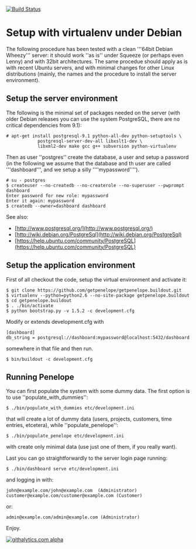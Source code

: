 [![Build Status](https://travis-ci.org/getpenelope/getpenelope.buildout.png)](https://travis-ci.org/getpeneloep/getpeneloep.buildout)

Setup with virtualenv under Debian
==================================

The following procedure has been tested with a clean '''64bit Debian Wheezy''' server: it should work ''as is'' under Squeeze (or perhaps even Lenny) and with 32bit architectures. The same procedue should apply as is with recent Ubuntu servers, and with minimal changes for other Linux distributions (mainly, the names and the procedure to install the server environment).

Setup the server environment
----------------------------

The following is the minimal set of packages needed on the server (with older Debian releases you can use the system PostgreSQL, there are no critical dependencies from 9.1):

    # apt-get install postgresql-9.1 python-all-dev python-setuptools \
                postgresql-server-dev-all libxslt1-dev \
                libxml2-dev make gcc g++ subversion python-virtualenv

Then as user ''postgres'' create the database, a user and setup a password (in the following we assume that the database and th user are called '''dashboard''', and we setup a silly ''''mypassword'''').

    # su - postgres 
    $ createuser --no-createdb --no-createrole --no-superuser --pwprompt dashboard
    Enter password for new role: mypassword
    Enter it again: mypassword
    $ createdb --owner=dashboard dashboard

See also:

* [http://www.postgresql.org/](http://www.postgresql.org/)
* [http://wiki.debian.org/PostgreSql](http://wiki.debian.org/PostgreSql)
* [https://help.ubuntu.com/community/PostgreSQL](https://help.ubuntu.com/community/PostgreSQL)

Setup the application environment
---------------------------------

First of all checkout the code, setup the virtual environment and activate it:

    $ git clone https://github.com/getpenelope/getpenelope.buildout.git
    $ virtualenv --python=python2.6 --no-site-package getpenelope.buildout
    $ cd getpenelope.buildout 
    $ . ./bin/activate
    $ python bootstrap.py -v 1.5.2 -c development.cfg

Modify or extends development.cfg with

    [dashboard] 
    db_string = postgresql://dashboard:mypassword@localhost:5432/dashboard

somewhere in that file and then run.

    $ bin/buildout -c development.cfg 

Running Penelope
----------------

You can first populate the system with some dummy data. The first option is to use ''populate_with_dummies'':

    $ ./bin/populate_with_dummies etc/development.ini

that will create a lot of dummy data (users, projects, customers, time entries, etcetera), while ''populate_penelope'':

    $ ./bin/populate_penelope etc/development.ini

with create only minimal data (use just one of them, if you really want).

Last you can go straightforwardly to the server login page running:

    $ ./bin/dashboard serve etc/development.ini

and logging in with:

    john@example.com/john@example.com  (Administrator)
    customer@example.com/customer@example.com (Customer)

or:

    admin@example.com/admin@example.com (Administrator)

Enjoy.

[![githalytics.com alpha](https://cruel-carlota.pagodabox.com/ce6556d8087af23a69cd0a7c990355c7 "githalytics.com")](http://githalytics.com/getpenelope/getpenelope.buildout)

